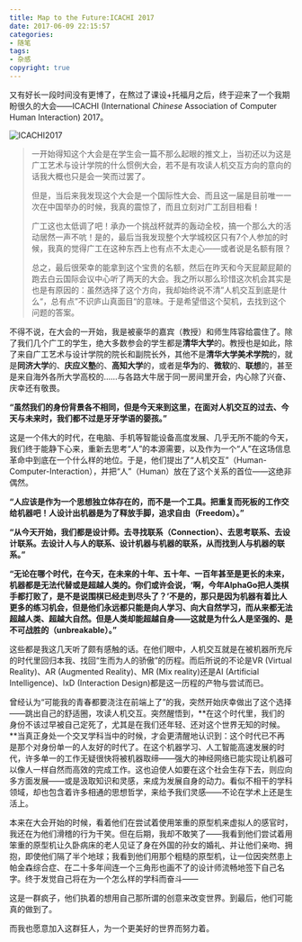 ```yaml
---
title: Map to the Future:ICACHI 2017
date: 2017-06-09 22:15:57
categories:
- 随笔
tags:
- 杂感
copyright: true
---
```


又有好长一段时间没有更博了，在熬过了课设+托福月之后，终于迎来了一个我期盼很久的大会——ICACHI (International *Chinese* Association of Computer Human Interaction) 2017。

![ICACHI2017](https://talk-1252562537.cos.ap-hongkong.myqcloud.com/images/pre/icachi2017.jpg)

<!--more-->

>  一开始得知这个大会是在学生会一篇不那么起眼的推文上，当初还以为这是广工艺术与设计学院的什么惯例大会，若不是有攻读人机交互方向的意向的话我大概也只是会一笑而过罢了。
>
> 但是，当后来我发现这个大会是一个国际性大会、而且这一届是目前唯一一次在中国举办的时候，我真的震惊了，而且立刻对广工刮目相看！
>
> 广工这也太低调了吧！承办一个挑战杯就弄的轰动全校，搞一个那么大的活动居然一声不吭！是的，最后当我发现整个大学城校区只有7个人参加的时候，我真的觉得广工在这种东西上也有点不太走心——或者说是名额有限？
>
> 总之，最后很荣幸的能拿到这个宝贵的名额，然后在昨天和今天屁颠屁颠的跑去白云国际会议中心听了两天的大会。我之所以那么珍惜这次机会其实是也是有原因的：虽然选择了这个方向，我却始终说不清”人机交互到底是什么“，总有点”不识庐山真面目“的意味。于是希望借这个契机，去找到这个问题的答案。
>

不得不说，在大会的一开始，我是被豪华的嘉宾（教授）和师生阵容给震住了。除了我们几个广工的学生，绝大多数参会的学生都是**清华大学**的。教授也是如此，除了来自广工艺术与设计学院的院长和副院长外，其他不是**清华大学美术学院**的，就是**同济大学**的、**庆应义塾**的、**高知大学**的，或者是**华为**的、**微软**的、**联想**的，甚至是来自海外各所大学高校的……与各路大牛居于同一房间里开会，内心除了兴奋、庆幸还有敬畏。

**“虽然我们的身份背景各不相同，但是今天来到这里，在面对人机交互的过去、今天与未来时，我们都不过是牙牙学语的婴孩。”**

这是一个伟大的时代，在电脑、手机等智能设备高度发展、几乎无所不能的今天，我们终于能静下心来，重新去思考“人”的本源需要，以及作为一个“人”在这场信息革命中到底在一个什么样的地位。于是，他们提出了“人机交互”（Human-Computer-Interaction），并把“人”（Human）放在了这个关系的首位——这绝非偶然。

**“人应该是作为一个思想独立体存在的，而不是一个工具。把重复而死板的工作交给机器吧！人设计出机器是为了释放手脚，追求自由（Freedom）。”**

**“从今天开始，我们都是设计师。去寻找联系（Connection）、去思考联系、去设计联系。去设计人与人的联系、设计机器与机器的联系，从而找到人与机器的联系。”**

**“无论在哪个时代，在今天，在未来的十年、五十年、一百年甚至是更长的未来，机器都是无法代替或是超越人类的。你们或许会说，‘啊，今年AlphaGo把人类棋手都打败了，是不是说围棋已经走到尽头了？’不是的，那只是因为机器有着比人更多的练习机会，但是他们永远都只能是向人学习、向大自然学习，而从来都无法超越人类、超越大自然。但是人类却能超越自身——这就是为什么人是坚强的、是不可战胜的（unbreakable）。”**

这些都是我这几天听了颇有感触的话。在他们眼中，人机交互就是在被机器所充斥的时代里回归本我、找回“生而为人的骄傲”的历程。而后所说的不论是VR (Virtual Reality)、AR (Augmented Reality)、MR (Mix reality)还是AI (Artificial Intelligence)、IxD (Interaction Design)都是这一历程的产物与尝试而已。

曾经认为“可能我的青春都要浇注在前端上了”的我，突然开始庆幸做出了这个选择——跳出自己的舒适圈，攻读人机交互。突然醒悟到，**在这个时代里，我们的身份不该过早被自己定死了，尤其是在我们还年轻、还对这个世界无知的时候。**当真正身处一个交叉学科当中的时候，才会更清醒地认识到：这个时代已不再是那个对身份单一的人友好的时代了。在这个机器学习、人工智能高速发展的时代，许多单一的工作无疑很快将被机器取缔——强大的神经网络已能实现让机器可以像人一样自然而高效的完成工作。这也迫使人如要在这个社会生存下去，则应向多方面发展——或是汲取知识和灵感，来成为发展自身的动力。看似不相干的学科领域，却也包含着许多相通的思想哲学，来给予我们灵感——不论在学术上还是生活上。

本来在大会开始的时候，看着他们在尝试着使用笨重的原型机来虚拟人的感官时，我还在为他们滑稽的行为干笑。但在后期，我却不敢笑了——我看到他们尝试着用笨重的原型机让久卧病床的老人见证了身在外国的孙女的婚礼、并让他们亲吻、拥抱，即使他们隔了半个地球；我看到他们用那个粗糙的原型机，让一位因突然患上帕金森综合症、在二十多年间连一个三角形也画不了的设计师流畅地签下自己名字。终于发觉自己将在为一个怎么样的学科而奋斗——

这是一群疯子，他们执着的想用自己那所谓的创意来改变世界。到最后，他们可能真的做到了。

而我也愿意加入这群狂人，为一个更美好的世界而努力着。